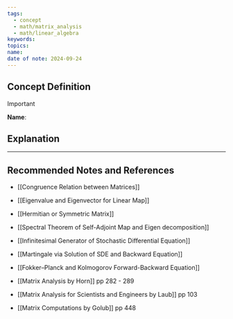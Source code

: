 ```yaml
---
tags:
  - concept
  - math/matrix_analysis
  - math/linear_algebra
keywords: 
topics: 
name: 
date of note: 2024-09-24
---
```


## Concept Definition

>[!important]
>**Name**: 



## Explanation





-----------
##  Recommended Notes and References


- [[Congruence Relation between Matrices]]
- [[Eigenvalue and Eigenvector for Linear Map]]
- [[Hermitian or Symmetric Matrix]]
- [[Spectral Theorem of Self-Adjoint Map and Eigen decomposition]]


- [[Infinitesimal Generator of Stochastic Differential Equation]]
- [[Martingale via Solution of SDE and Backward Equation]]
- [[Fokker–Planck and Kolmogorov Forward-Backward Equation]]


- [[Matrix Analysis by Horn]] pp 282 - 289
- [[Matrix Analysis for Scientists and Engineers by Laub]] pp 103
- [[Matrix Computations by Golub]] pp 448